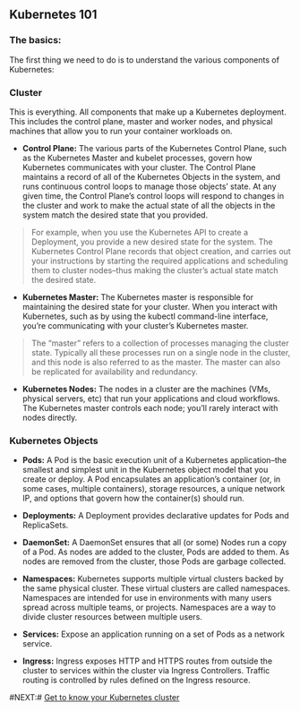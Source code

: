 ## Kubernetes 101

### The basics:

The first thing we need to do is to understand the various components of Kubernetes:

### Cluster
This is everything. All components that make up a Kubernetes deployment. This includes the control plane, master and worker nodes, and physical machines that allow you to run your container workloads on.

* **Control Plane:** The various parts of the Kubernetes Control Plane, such as the Kubernetes Master and kubelet processes, govern how Kubernetes communicates with your cluster. The Control Plane maintains a record of all of the Kubernetes Objects in the system, and runs continuous control loops to manage those objects’ state. At any given time, the Control Plane’s control loops will respond to changes in the cluster and work to make the actual state of all the objects in the system match the desired state that you provided.

> For example, when you use the Kubernetes API to create a Deployment, you provide a new desired state for the system. The Kubernetes Control Plane records that object creation, and carries out your instructions by starting the required applications and scheduling them to cluster nodes–thus making the cluster’s actual state match the desired state.

* **Kubernetes Master:** The Kubernetes master is responsible for maintaining the desired state for your cluster. When you interact with Kubernetes, such as by using the kubectl command-line interface, you’re communicating with your cluster’s Kubernetes master.

> The “master” refers to a collection of processes managing the cluster state. Typically all these processes run on a single node in the cluster, and this node is also referred to as the master. The master can also be replicated for availability and redundancy.

* **Kubernetes Nodes:** The nodes in a cluster are the machines (VMs, physical servers, etc) that run your applications and cloud workflows. The Kubernetes master controls each node; you’ll rarely interact with nodes directly.

### Kubernetes Objects

* **Pods:** A Pod is the basic execution unit of a Kubernetes application–the smallest and simplest unit in the Kubernetes object model that you create or deploy. A Pod encapsulates an application’s container (or, in some cases, multiple containers), storage resources, a unique network IP, and options that govern how the container(s) should run.

* **Deployments:** A Deployment provides declarative updates for Pods and ReplicaSets.

* **DaemonSet:** A DaemonSet ensures that all (or some) Nodes run a copy of a Pod. As nodes are added to the cluster, Pods are added to them. As nodes are removed from the cluster, those Pods are garbage collected.

* **Namespaces:** Kubernetes supports multiple virtual clusters backed by the same physical cluster. These virtual clusters are called namespaces. Namespaces are intended for use in environments with many users spread across multiple teams, or projects. Namespaces are a way to divide cluster resources between multiple users.

* **Services:** Expose an application running on a set of Pods as a network service.

* **Ingress:** Ingress exposes HTTP and HTTPS routes from outside the cluster to services within the cluster via Ingress Controllers. Traffic routing is controlled by rules defined on the Ingress resource.

#NEXT:# [Get to know your Kubernetes cluster](get-to-know-cluster.md)

